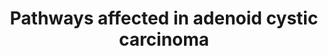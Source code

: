 ---
annotations:
- id: DOID:4877
  parent: disease of cellular proliferation
  type: Disease Ontology
  value: breast adenoid cystic carcinoma
- id: PW:0001360
  parent: regulatory pathway
  type: Pathway Ontology
  value: DNA damage response pathway
- id: PW:0000089
  parent: regulatory pathway
  type: Pathway Ontology
  value: S phase pathway
- id: PW:0001339
  parent: regulatory pathway
  type: Pathway Ontology
  value: chromatin remodeling pathway
authors:
- AARandCo
- Khanspers
- Eweitz
- Egonw
citedin:
- link: PMC9077654
  title: Bioinformatic Investigation of Micro RNA-802 Target Genes, Protein Networks,
    and Its Potential Prognostic Value in Breast Cancer (2022)
communities:
- Diseases
description: Protein pathways altered by mutations in adenoid cystic carcinoma. Pathways
  include epigentic modification, DNA damage checkpoint signals, MYB/MYC signalling
  pathway, FGF/IGF/PI3K signalling, and notch signalling. In the epigenetic modification
  pathway, several complexes promote the activity of HIST1H1E/HIST1H2AL which regulate
  chromatin remodeling. In the DNA damage pathway DNA damage in the nucleus signals
  to ATM and PRKDC to induce DNA repair and suspend the cell cycle. ATM further activates
  proteins that induce either apoptosis or DNA repair and leads to the activation
  of proteins that inhibit progression in the cell cycle. The MYB/MYC pathway involves
  the activation of protein complexes involved in inducing cell growth and proliferation
  by CREBBP and MYCBP. However this pathway has feedback inhibition by the binding
  of the MYBL1/MYB complex to NFIB which depresses MYB activity. The FGF/IGF/PI3K
  signalling pathway involves the activation of the FGFR4/INSRR complex by FGF16 and
  ERBB2 activation by ERBB2IP which leads to a signalling cascade that inhibits apoptosis
  and promotes cell growth and migration. The notch pathway is activated by the biding
  of CNTN6 to Notch leading to pathway activation. This pathway is regulated by RoxP2,
  CTBP1, and DTX4/FBXW7. These pathways are from figure 4 from Ho et al.   Proteins
  on this pathway have targeted assays available via the [https://assays.cancer.gov/available_assays?wp_id=WP3651
  CPTAC Assay Portal]
last-edited: 2021-05-07
ndex: 7a4fe280-8b67-11eb-9e72-0ac135e8bacf
organisms:
- Homo sapiens
redirect_from:
- /index.php/Pathway:WP3651
- /instance/WP3651
- /instance/WP3651_r122573
revision: r122573
schema-jsonld:
- '@context': https://schema.org/
  '@id': https://wikipathways.github.io/pathways/WP3651.html
  '@type': Dataset
  creator:
    '@type': Organization
    name: WikiPathways
  description: Protein pathways altered by mutations in adenoid cystic carcinoma.
    Pathways include epigentic modification, DNA damage checkpoint signals, MYB/MYC
    signalling pathway, FGF/IGF/PI3K signalling, and notch signalling. In the epigenetic
    modification pathway, several complexes promote the activity of HIST1H1E/HIST1H2AL
    which regulate chromatin remodeling. In the DNA damage pathway DNA damage in the
    nucleus signals to ATM and PRKDC to induce DNA repair and suspend the cell cycle.
    ATM further activates proteins that induce either apoptosis or DNA repair and
    leads to the activation of proteins that inhibit progression in the cell cycle.
    The MYB/MYC pathway involves the activation of protein complexes involved in inducing
    cell growth and proliferation by CREBBP and MYCBP. However this pathway has feedback
    inhibition by the binding of the MYBL1/MYB complex to NFIB which depresses MYB
    activity. The FGF/IGF/PI3K signalling pathway involves the activation of the FGFR4/INSRR
    complex by FGF16 and ERBB2 activation by ERBB2IP which leads to a signalling cascade
    that inhibits apoptosis and promotes cell growth and migration. The notch pathway
    is activated by the biding of CNTN6 to Notch leading to pathway activation. This
    pathway is regulated by RoxP2, CTBP1, and DTX4/FBXW7. These pathways are from
    figure 4 from Ho et al.   Proteins on this pathway have targeted assays available
    via the [https://assays.cancer.gov/available_assays?wp_id=WP3651 CPTAC Assay Portal]
  keywords:
  - AKT1
  - ARID1A
  - ARID4B
  - ARID5B
  - ATM
  - ATRX
  - BCOR
  - BCORL1
  - BRCA1
  - BRD1
  - CDC2
  - CEBPA
  - CMTR2
  - CNTN6
  - CREBBP
  - CTBP1
  - Chk1
  - Chk2
  - DTX4
  - EP300
  - ERBB2
  - ERBB2IP
  - FBXW7
  - FGF16
  - FGFR4
  - FOXO3
  - FOXP2
  - HIST1H1E
  - HIST1H2AL
  - HRAS
  - IL17RD
  - INSRR
  - JMJD1C
  - KANSL1
  - KAT6A
  - KDM6A
  - KDM6B
  - KMT2C
  - MAGI1
  - MAGI2
  - MAML3
  - MAP2K2
  - MAX
  - MGA
  - MORF4L1
  - MYB
  - MYBL1
  - MYC
  - MYCBP
  - MYCN
  - NCOR1
  - NFIB
  - NICD
  - NOTCH1
  - NSD1
  - PIK3CA
  - PRKDC
  - PTEN
  - RAF1
  - SETD2
  - SMARCA2
  - SMARCE1
  - SMC1A
  - SRCAP
  - TLK1
  - TP53
  - UHRF1
  license: CC0
  name: Pathways affected in adenoid cystic carcinoma
seo: CreativeWork
title: Pathways affected in adenoid cystic carcinoma
wpid: WP3651
---